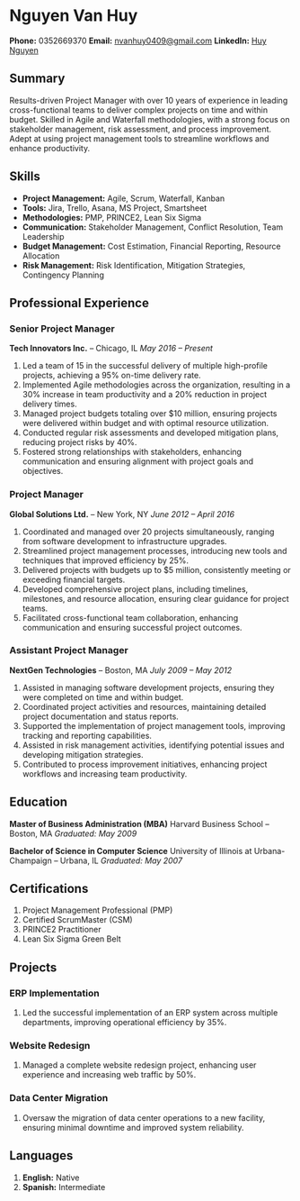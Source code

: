 # Nguyen Van Huy


**Phone:** 0352669370
**Email:** nvanhuy0409@gmail.com
**LinkedIn:** [Huy Nguyen](https://www.linkedin.com/in/huy-nguy%E1%BB%85n-3b43a0221/)

## Summary

Results-driven Project Manager with over 10 years of experience in leading cross-functional teams to deliver complex projects on time and within budget. Skilled in Agile and Waterfall methodologies, with a strong focus on stakeholder management, risk assessment, and process improvement. Adept at using project management tools to streamline workflows and enhance productivity.

## Skills

- **Project Management:** Agile, Scrum, Waterfall, Kanban
- **Tools:** Jira, Trello, Asana, MS Project, Smartsheet
- **Methodologies:** PMP, PRINCE2, Lean Six Sigma
- **Communication:** Stakeholder Management, Conflict Resolution, Team Leadership
- **Budget Management:** Cost Estimation, Financial Reporting, Resource Allocation
- **Risk Management:** Risk Identification, Mitigation Strategies, Contingency Planning

## Professional Experience

### Senior Project Manager
**Tech Innovators Inc.** – Chicago, IL
*May 2016 – Present*

1. Led a team of 15 in the successful delivery of multiple high-profile projects, achieving a 95% on-time delivery rate.
1. Implemented Agile methodologies across the organization, resulting in a 30% increase in team productivity and a 20% reduction in project delivery times.
1. Managed project budgets totaling over $10 million, ensuring projects were delivered within budget and with optimal resource utilization.
1. Conducted regular risk assessments and developed mitigation plans, reducing project risks by 40%.
1. Fostered strong relationships with stakeholders, enhancing communication and ensuring alignment with project goals and objectives.

### Project Manager
**Global Solutions Ltd.** – New York, NY
*June 2012 – April 2016*

1. Coordinated and managed over 20 projects simultaneously, ranging from software development to infrastructure upgrades.
1. Streamlined project management processes, introducing new tools and techniques that improved efficiency by 25%.
1. Delivered projects with budgets up to $5 million, consistently meeting or exceeding financial targets.
1. Developed comprehensive project plans, including timelines, milestones, and resource allocation, ensuring clear guidance for project teams.
1. Facilitated cross-functional team collaboration, enhancing communication and ensuring successful project outcomes.

### Assistant Project Manager
**NextGen Technologies** – Boston, MA
*July 2009 – May 2012*

1. Assisted in managing software development projects, ensuring they were completed on time and within budget.
1. Coordinated project activities and resources, maintaining detailed project documentation and status reports.
1. Supported the implementation of project management tools, improving tracking and reporting capabilities.
1. Assisted in risk management activities, identifying potential issues and developing mitigation strategies.
1. Contributed to process improvement initiatives, enhancing project workflows and increasing team productivity.

## Education

**Master of Business Administration (MBA)**
Harvard Business School – Boston, MA
*Graduated: May 2009*

**Bachelor of Science in Computer Science**
University of Illinois at Urbana-Champaign – Urbana, IL
*Graduated: May 2007*

## Certifications

1. Project Management Professional (PMP)
1. Certified ScrumMaster (CSM)
1. PRINCE2 Practitioner
1. Lean Six Sigma Green Belt

## Projects

### ERP Implementation
1. Led the successful implementation of an ERP system across multiple departments, improving operational efficiency by 35%.

### Website Redesign
1. Managed a complete website redesign project, enhancing user experience and increasing web traffic by 50%.

### Data Center Migration
1. Oversaw the migration of data center operations to a new facility, ensuring minimal downtime and improved system reliability.

## Languages

1. **English:** Native
1. **Spanish:** Intermediate
